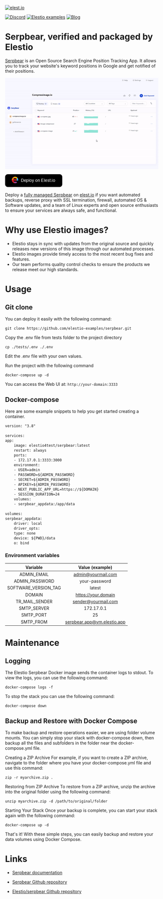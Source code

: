 <a href="https://elest.io">
  <img src="https://elest.io/images/elestio.svg" alt="elest.io" width="150" height="75">
</a>

[![Discord](https://img.shields.io/static/v1.svg?logo=discord&color=f78A38&labelColor=083468&logoColor=ffffff&style=for-the-badge&label=Discord&message=community)](https://discord.gg/4T4JGaMYrD "Get instant assistance and engage in live discussions with both the community and team through our chat feature.")
[![Elestio examples](https://img.shields.io/static/v1.svg?logo=github&color=f78A38&labelColor=083468&logoColor=ffffff&style=for-the-badge&label=github&message=open%20source)](https://github.com/elestio-examples "Access the source code for all our repositories by viewing them.")
[![Blog](https://img.shields.io/static/v1.svg?color=f78A38&labelColor=083468&logoColor=ffffff&style=for-the-badge&label=elest.io&message=Blog)](https://blog.elest.io "Latest news about elestio, open source software, and DevOps techniques.")

# Serpbear, verified and packaged by Elestio

[Serpbear](https://docs.serpbear.com/) is an Open Source Search Engine Position Tracking App. It allows you to track your website's keyword positions in Google and get notified of their positions.

<img src="https://raw.githubusercontent.com/elestio-examples/serpbear/main/serpbear.gif" alt="serpbear" width="800">

[![deploy](https://github.com/elestio-examples/serpbear/raw/main/deploy-on-elestio.png)](https://dash.elest.io/deploy?source=cicd&social=dockerCompose&url=https://github.com/elestio-examples/serpbear)

Deploy a <a target="_blank" href="https://elest.io/open-source/serpbear">fully managed Serpbear</a> on <a target="_blank" href="https://elest.io/">elest.io</a> if you want automated backups, reverse proxy with SSL termination, firewall, automated OS & Software updates, and a team of Linux experts and open source enthusiasts to ensure your services are always safe, and functional.

# Why use Elestio images?

- Elestio stays in sync with updates from the original source and quickly releases new versions of this image through our automated processes.
- Elestio images provide timely access to the most recent bug fixes and features.
- Our team performs quality control checks to ensure the products we release meet our high standards.

# Usage

## Git clone

You can deploy it easily with the following command:

    git clone https://github.com/elestio-examples/serpbear.git

Copy the .env file from tests folder to the project directory

    cp ./tests/.env ./.env

Edit the .env file with your own values.

Run the project with the following command

    docker-compose up -d

You can access the Web UI at: `http://your-domain:3333`

## Docker-compose

Here are some example snippets to help you get started creating a container.

    version: "3.8"

    services:
    app:
        image: elestio4test/serpbear:latest
        restart: always
        ports:
        - 172.17.0.1:3333:3000
        environment:
        - USER=admin
        - PASSWORD=${ADMIN_PASSWORD}
        - SECRET=${ADMIN_PASSWORD}
        - APIKEY=${ADMIN_PASSWORD}
        - NEXT_PUBLIC_APP_URL=https://${DOMAIN}
        - SESSION_DURATION=24
        volumes:
        - serpbear_appdata:/app/data

    volumes:
    serpbear_appdata:
        driver: local
        driver_opts:
        type: none
        device: ${PWD}/data
        o: bind

### Environment variables

|       Variable       |       Value (example)       |
| :------------------: | :-------------------------: |
|     ADMIN_EMAIL      |     admin@yourmail.com      |
|    ADMIN_PASSWORD    |        your-password        |
| SOFTWARE_VERSION_TAG |           latest            |
|        DOMAIN        |     https://your.domain     |
|    TR_MAIL_SENDER    |     sender@yourmail.com     |
|     SMTP_SERVER      |         172.17.0.1          |
|      SMTP_PORT       |             25              |
|      SMTP_FROM       | serpbear.app@vm.elestio.app |

# Maintenance

## Logging

The Elestio Serpbear Docker image sends the container logs to stdout. To view the logs, you can use the following command:

    docker-compose logs -f

To stop the stack you can use the following command:

    docker-compose down

## Backup and Restore with Docker Compose

To make backup and restore operations easier, we are using folder volume mounts. You can simply stop your stack with docker-compose down, then backup all the files and subfolders in the folder near the docker-compose.yml file.

Creating a ZIP Archive
For example, if you want to create a ZIP archive, navigate to the folder where you have your docker-compose.yml file and use this command:

    zip -r myarchive.zip .

Restoring from ZIP Archive
To restore from a ZIP archive, unzip the archive into the original folder using the following command:

    unzip myarchive.zip -d /path/to/original/folder

Starting Your Stack
Once your backup is complete, you can start your stack again with the following command:

    docker-compose up -d

That's it! With these simple steps, you can easily backup and restore your data volumes using Docker Compose.

# Links

- <a target="_blank" href="https://docs.serpbear.com">Serpbear documentation</a>

- <a target="_blank" href="https://github.com/towfiqi/serpbear">Serpbear Github repository</a>

- <a target="_blank" href="https://github.com/elestio-examples/serpbear">Elestio/serpbear Github repository</a>
